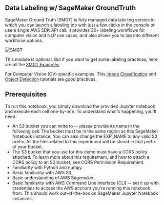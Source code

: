 ## Data Labeling w/ SageMaker GroundTruth

SageMaker Ground Truth (SMGT) is fully managed data labeling service in which you can launch a labeling job with just a few clicks in the console or use a single AWS SDK API call. It provides 30+ labeling workflows for computer vision and NLP use cases, and also allows you to tap into different workforce options.

![SMGT](https://docs.aws.amazon.com/sagemaker/latest/dg/images/image-classification-example.png)

This module is optional. But if you want to get some labeling practices, here are all the [SMGT Examples](https://github.com/aws/amazon-sagemaker-examples/tree/main/ground_truth_labeling_jobs).  

For Computer Vision (CV) specific examples, This [Image Classification](https://github.com/aws/amazon-sagemaker-examples/blob/master/ground_truth_labeling_jobs/from_unlabeled_data_to_deployed_machine_learning_model_ground_truth_demo_image_classification/from_unlabeled_data_to_deployed_machine_learning_model_ground_truth_demo_image_classification.ipynb) and [Object Detection](https://github.com/aws/amazon-sagemaker-examples/blob/2c2cd35c8ed389e638fe5c912e24cd00d0874874/ground_truth_labeling_jobs/ground_truth_object_detection_tutorial/object_detection_tutorial.ipynb) tutorials are good practices.

## Prerequisites

To run this notebook, you simply download the provided Jupyter notebook and execute each cell one-by-one. To understand what's happening, you'll need:

- An S3 bucket you can write to -- please provide its name in the following cell. The bucket must be in the same region as this SageMaker Notebook instance. You can also change the EXP_NAME to any valid S3 prefix. All the files related to this experiment will be stored in that prefix of your bucket.
- The S3 bucket that you use for this demo must have a CORS policy attached. To learn more about this requirement, and how to attach a CORS policy to an S3 bucket, see CORS Permission Requirement.
- Familiarity with Python and numpy.
- Basic familiarity with AWS S3,
- Basic understanding of AWS Sagemaker,
- Basic familiarity with AWS Command Line Interface (CLI) -- set it up with credentials to access the AWS account you're running this notebook from. This should work out-of-the-box on SageMaker Jupyter Notebook instances.